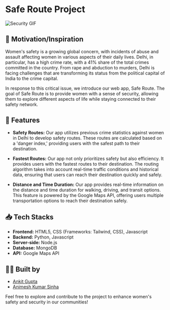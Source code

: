 # Safe Route Project

![Security GIF](https://media.tenor.com/AprSLO6IgPAAAAAC/security.gif)

## 💪 Motivation/Inspiration

Women's safety is a growing global concern, with incidents of abuse and assault affecting women in various aspects of their daily lives. Delhi, in particular, has a high crime rate, with a 41% share of the total crimes committed in the country. From rape and abduction to murders, Delhi is facing challenges that are transforming its status from the political capital of India to the crime capital.

In response to this critical issue, we introduce our web app, Safe Route. The goal of Safe Route is to provide women with a sense of security, allowing them to explore different aspects of life while staying connected to their safety network.

## 🚀 Features

- **Safety Routes:** Our app utilizes previous crime statistics against women in Delhi to develop safety routes. These routes are calculated based on a 'danger index,' providing users with the safest path to their destination.

- **Fastest Routes:** Our app not only prioritizes safety but also efficiency. It provides users with the fastest routes to their destination. The routing algorithm takes into account real-time traffic conditions and historical data, ensuring that users can reach their destination quickly and safely.

- **Distance and Time Duration:** Our app provides real-time information on the distance and time duration for walking, driving, and transit options. This feature is powered by the Google Maps API, offering users multiple transportation options to reach their destination safely.

## 📥 Tech Stacks

- **Frontend:** HTML5, CSS (Frameworks: Tailwind, CSS), Javascript
- **Backend:** Python, Javascript
- **Server-side:** Node.js
- **Database:** MongoDB
- **API:** Google Maps API

## 👨‍💻 Built by

- [Ankit Gupta](https://github.com/Ankit-Gupta18)
- [Animesh Kumar Sinha](https://github.com/Anim3shSinha)

Feel free to explore and contribute to the project to enhance women's safety and security in our communities!
